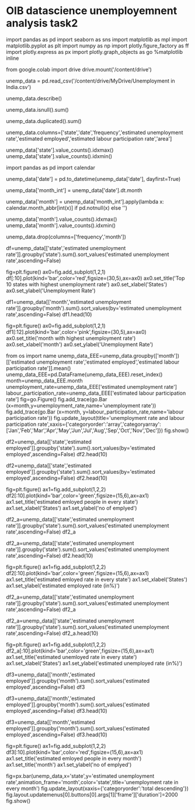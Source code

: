 # OIB datascience unemployemnent analysis task2
import pandas as pd
import seaborn as sns
import matplotlib as mpl
import matplotlib.pyplot as plt
import numpy as np
import plotly.figure_factory as ff
import plotly.express as px
import plotly.graph_objects as go
%matplotlib inline

from google.colab import drive
drive.mount('/content/drive')

unemp_data = pd.read_csv('/content/drive/MyDrive/Unemployment in India.csv')

unemp_data.describe()

unemp_data.isnull().sum()

unemp_data.duplicated().sum()

unemp_data.columns=['state','date','frequency','estimated unemployment rate','estimated employed','estimated labour participation rate','area']

unemp_data['state'].value_counts().idxmax()
unemp_data['state'].value_counts().idxmin()

import pandas as pd
import calendar

unemp_data['date'] = pd.to_datetime(unemp_data['date'], dayfirst=True)

unemp_data['month_int'] = unemp_data['date'].dt.month

unemp_data['month'] = unemp_data['month_int'].apply(lambda x: calendar.month_abbr[int(x)] if pd.notnull(x) else '')

unemp_data['month'].value_counts().idxmax()
unemp_data['month'].value_counts().idxmin()

unemp_data.drop(columns=['frequency','month'])

df=unemp_data[['state','estimated unemployment rate']].groupby('state').sum().sort_values('estimated unemployment rate',ascending=False)

fig=plt.figure()
ax0=fig.add_subplot(1,2,1)
df[:10].plot(kind='bar',color='red',figsize=(30,5),ax=ax0)
ax0.set_title('Top 10 states with highest unemployment rate')
ax0.set_xlabel('States')
ax0.set_ylabel('Unemployment Rate')

df1=unemp_data[['month','estimated unemployment rate']].groupby('month').sum().sort_values(by='estimated unemployment rate',ascending=False)
df1.head(10)

fig=plt.figure()
ax0=fig.add_subplot(1,2,1)
df1[:12].plot(kind='bar',color='pink',figsize=(30,5),ax=ax0)
ax0.set_title('month with highest unemployment rate')
ax0.set_xlabel('month')
ax0.set_ylabel('Unemployment Rate')

from os import name
unemp_data_EEE=unemp_data.groupby(['month'])[['estimated unemployment rate','estimated employed','estimated labour participation rate']].mean()
unemp_data_EEE=pd.DataFrame(unemp_data_EEE).reset_index()
month=unemp_data_EEE.month
unemployment_rate=unemp_data_EEE['estimated unemployment rate']
labour_participation_rate=unemp_data_EEE['estimated labour participation rate']
fig=go.Figure()
fig.add_trace(go.Bar (x=month,y=unemployment_rate,name='unemployment rate'))
fig.add_trace(go.Bar (x=month, y=labour_participation_rate,name='labour participation rate'))
fig.update_layout(title='unemployment rate and labour participation rate',xaxis={'categoryorder':'array','categoryarray':['Jan','Feb','Mar','Apr','May','Jun','Jul','Aug','Sep','Oct','Nov','Dec']})
fig.show()

df2=unemp_data[['state','estimated employed']].groupby('state').sum().sort_values(by='estimated employed',ascending=False)
df2.head(10)

df2=unemp_data[['state','estimated employed']].groupby('state').sum().sort_values(by='estimated employed',ascending=False)
df2.head(10)

fig=plt.figure()
ax1=fig.add_subplot(1,2,2)
df2[:10].plot(kind='bar',color='green',figsize=(15,6),ax=ax1)
ax1.set_title('estimated emloyed people in every state')
ax1.set_xlabel('States')
ax1.set_ylabel('no of emplyed')

df2_a=unemp_data[['state','estimated unemployment rate']].groupby('state').sum().sort_values('estimated unemployment rate',ascending=False)
df2_a

df2_a=unemp_data[['state','estimated unemployment rate']].groupby('state').sum().sort_values('estimated unemployment rate',ascending=False)
df2.head(10)

fig=plt.figure()
ax1=fig.add_subplot(1,2,2)
df2[:10].plot(kind='bar',color='green',figsize=(15,6),ax=ax1)
ax1.set_title('estimated emloyed rate in every state')
ax1.set_xlabel('States')
ax1.set_ylabel('estimated employed rate (in%)')

df2_a=unemp_data[['state','estimated unemployment rate']].groupby('state').sum().sort_values('estimated unemployment rate',ascending=False)
df2_a

df2_a=unemp_data[['state','estimated unemployment rate']].groupby('state').sum().sort_values('estimated unemployment rate',ascending=False)
df2_a.head(10)

fig=plt.figure()
ax1=fig.add_subplot(1,2,2)
df2_a[:10].plot(kind='bar',color='green',figsize=(15,6),ax=ax1)
ax1.set_title('estimated unemloyed rate in every state')
ax1.set_xlabel('States')
ax1.set_ylabel('estimated unemployed rate (in%)')

df3=unemp_data[['month','estimated employed']].groupby('month').sum().sort_values('estimated employed',ascending=False)
df3

df3=unemp_data[['month','estimated employed']].groupby('month').sum().sort_values('estimated employed',ascending=False)
df3.head(10)

df3=unemp_data[['month','estimated employed']].groupby('month').sum().sort_values('estimated employed',ascending=False)
df3.head(10)

fig=plt.figure()
ax1=fig.add_subplot(1,2,2)
df3[:10].plot(kind='bar',color='red',figsize=(15,6),ax=ax1)
ax1.set_title('estimated emloyed people in every month')
ax1.set_title('month')
ax1.set_ylabel('no of emplyed')

fig=px.bar(unemp_data,x='state',y='estimated unemployment rate',animation_frame='month',color='state',title='unemployment rate in every month')
fig.update_layout(xaxis={'categoryorder':'total descending'})
fig.layout.updatemenus[0].buttons[0].args[1]['frame']['duration']=2000
fig.show()
